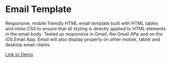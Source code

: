 # Email Template

Responsive, mobile friendly HTML email template built with HTML tables and inline CSS to ensure that all styling is directly applied to HTML elements in the email body. Tested as responsive in Gmail, the Gmail APp and on the iOS Email App. Email will also display properly on other mobile, tablet and desktop email clients. 

[Link to Demo](https://ljbarnes.github.io/emailTemplate/)
